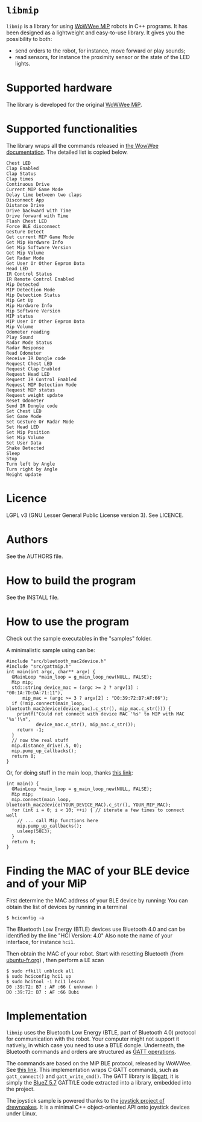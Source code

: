 # `libmip`

`libmip` is a library for using
[WoWWee MiP](http://wowwee.com/mip) robots in C++ programs.
It has been designed as a lightweight and easy-to-use library.
It gives you the possibility to both:

  * send orders to the robot, for instance, move forward or play sounds;
  * read sensors, for instance the proximity sensor or the state of the LED lights.

Supported hardware
==================

The library is developed for the original
[WoWWee MiP](http://wowwee.com/mip).

Supported functionalities
=========================

The library wraps all the commands released in
[the WowWee documentation](https://github.com/WowWeeLabs/MiP-BLE-Protocol/blob/master/MiP-Protocol.md).
The detailed list is copied below.

    Chest LED
    Clap Enabled
    Clap Status
    Clap times
    Continuous Drive
    Current MIP Game Mode
    Delay time between two claps
    Disconnect App
    Distance Drive
    Drive backward with Time
    Drive forward with Time
    Flash Chest LED
    Force BLE disconnect
    Gesture Detect
    Get current MIP Game Mode
    Get Mip Hardware Info
    Get Mip Software Version
    Get Mip Volume
    Get Radar Mode
    Get User Or Other Eeprom Data
    Head LED
    IR Control Status
    IR Remote Control Enabled
    Mip Detected
    MIP Detection Mode
    Mip Detection Status
    Mip Get Up
    Mip Hardware Info
    Mip Software Version
    MIP status
    MIP User Or Other Eeprom Data
    Mip Volume
    Odometer reading
    Play Sound
    Radar Mode Status
    Radar Response
    Read Odometer
    Receive IR Dongle code
    Request Chest LED
    Request Clap Enabled
    Request Head LED
    Request IR Control Enabled
    Request MIP Detection Mode
    Request MIP status
    Request weight update
    Reset Odometer
    Send IR Dongle code
    Set Chest LED
    Set Game Mode
    Set Gesture Or Radar Mode
    Set Head LED
    Set Mip Position
    Set Mip Volume
    Set User Data
    Shake Detected
    Sleep
    Stop
    Turn left by Angle
    Turn right by Angle
    Weight update

Licence
=======

LGPL v3 (GNU Lesser General Public License version 3).
See LICENCE.


Authors
=======

See the AUTHORS file.


How to build the program
=========================

See the INSTALL file.


How to use the program
======================

Check out the sample executables in the "samples" folder.

A minimalistic sample using can be:

```
#include "src/bluetooth_mac2device.h"
#include "src/gattmip.h"
int main(int argc, char** argv) {
  GMainLoop *main_loop = g_main_loop_new(NULL, FALSE);
  Mip mip;
  std::string device_mac = (argc >= 2 ? argv[1] : "00:1A:7D:DA:71:11"),
      mip_mac = (argc >= 3 ? argv[2] : "D0:39:72:B7:AF:66");
  if (!mip.connect(main_loop, bluetooth_mac2device(device_mac).c_str(), mip_mac.c_str())) {
    printf("Could not connect with device MAC '%s' to MIP with MAC '%s'!\n",
           device_mac.c_str(), mip_mac.c_str());
    return -1;
  }
  // now the real stuff
  mip.distance_drive(.5, 0);
  mip.pump_up_callbacks();
  return 0;
}
```

Or, for doing stuff in the main loop,
thanks [this link](https://stackoverflow.com/questions/23737750/glib-usage-without-mainloop):

```
int main() {
  GMainLoop *main_loop = g_main_loop_new(NULL, FALSE);
  Mip mip;
  mip.connect(main_loop, bluetooth_mac2device(YOUR_DEVICE_MAC).c_str(), YOUR_MIP_MAC);
  for (int i = 0; i < 10; ++i) { // iterate a few times to connect well
    // ... call Mip functions here
    mip.pump_up_callbacks();
    usleep(50E3);
  }
  return 0;
}
```

Finding the MAC of your BLE device and of your MiP
==================================================

First determine the MAC address of your BLE device by running:
You can obtain the list of devices by running in a terminal

```
$ hciconfig -a
```

The Bluetooth Low Energy (BTLE) devices use Bluetooth 4.0 and
can be identified by the line
"HCI Version: 4.0"
Also note the name of your interface, for instance `hci1`.

Then obtain the MAC of your robot.
Start with resetting Bluetooth (from [ubuntu-fr.org](http://doc.ubuntu-fr.org/bluetooth#problemes_connus)) ,
then perform a LE scan

```
$ sudo rfkill unblock all
$ sudo hciconfig hci1 up
$ sudo hcitool -i hci1 lescan
D0 :39:72: B7 : AF :66 ( unknown )
D0 :39:72: B7 : AF :66 Bubi
```

Implementation
==============

`libmip` uses the Bluetooth Low Energy (BTLE, part of Bluetooth 4.0)
protocol for communication with the robot.
Your computer might not support it natively, in which case you need to
use a BTLE dongle.
Underneath, the Bluetooth commands and orders are structured as
[GATT operations]( https://en.wikipedia.org/wiki/Bluetooth_low_energy#GATT_Operations).

The commands are based on the MiP BLE protocol, released by WoWWee.
See [this link](https://github.com/WowWeeLabs/MiP-BLE-Protocol).
This implementation wraps C GATT commands, such as
`gatt_connect()` and `gatt_write_cmd()`.
The GATT library is
[libgatt](https://github.com/jacklund/libgatt),
it is simply the [BlueZ 5.7](http://www.bluez.org/) GATT/LE
code extracted into a library, embedded into the project.

The joystick sample is powered thanks to the
[joystick project of drewnoakes](https://github.com/drewnoakes/joystick).
It is a minimal C++ object-oriented API onto joystick devices under Linux.


